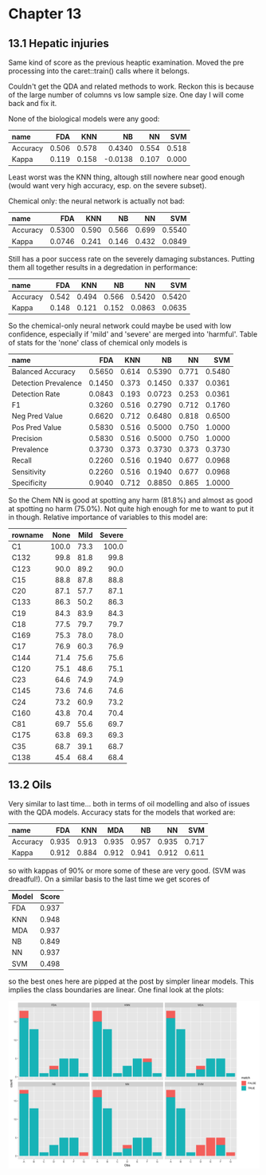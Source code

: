 # Chapter 13

## 13.1 Hepatic injuries

Same kind of score as the previous heaptic examination. Moved the pre processing into the caret::train() calls where it belongs.

Couldn't get the QDA and related methods to work. Reckon this is because of the large number of columns vs low sample size. One day I will come back and fix it. 

None of the biological models were any good:

|name     |   FDA|   KNN|      NB|    NN|   SVM|
|:--------|-----:|-----:|-------:|-----:|-----:|
|Accuracy | 0.506| 0.578|  0.4340| 0.554| 0.518|
|Kappa    | 0.119| 0.158| -0.0138| 0.107| 0.000|

Least worst was the KNN thing, altough still nowhere near good enough (would want very high accuracy, esp. on the severe subset). 

Chemical only: the neural network is actually not bad:

|name     |    FDA|   KNN|    NB|    NN|    SVM|
|:--------|------:|-----:|-----:|-----:|------:|
|Accuracy | 0.5300| 0.590| 0.566| 0.699| 0.5540|
|Kappa    | 0.0746| 0.241| 0.146| 0.432| 0.0849|

Still has a poor success rate on the severely damaging substances. Putting them all together results in a degredation in performance:

|name     |   FDA|   KNN|    NB|     NN|    SVM|
|:--------|-----:|-----:|-----:|------:|------:|
|Accuracy | 0.542| 0.494| 0.566| 0.5420| 0.5420|
|Kappa    | 0.148| 0.121| 0.152| 0.0863| 0.0635|

So the chemical-only neural network could maybe be used with low confidence, especially if 'mild' and 'severe' are merged into 'harmful'. Table of stats for the 'none' class of chemical only models is 

|name                 |    FDA|   KNN|     NB|    NN|    SVM|
|:--------------------|------:|-----:|------:|-----:|------:|
|Balanced Accuracy    | 0.5650| 0.614| 0.5390| 0.771| 0.5480|
|Detection Prevalence | 0.1450| 0.373| 0.1450| 0.337| 0.0361|
|Detection Rate       | 0.0843| 0.193| 0.0723| 0.253| 0.0361|
|F1                   | 0.3260| 0.516| 0.2790| 0.712| 0.1760|
|Neg Pred Value       | 0.6620| 0.712| 0.6480| 0.818| 0.6500|
|Pos Pred Value       | 0.5830| 0.516| 0.5000| 0.750| 1.0000|
|Precision            | 0.5830| 0.516| 0.5000| 0.750| 1.0000|
|Prevalence           | 0.3730| 0.373| 0.3730| 0.373| 0.3730|
|Recall               | 0.2260| 0.516| 0.1940| 0.677| 0.0968|
|Sensitivity          | 0.2260| 0.516| 0.1940| 0.677| 0.0968|
|Specificity          | 0.9040| 0.712| 0.8850| 0.865| 1.0000|

So the Chem NN is good at spotting any harm (81.8%) and almost as good at spotting no harm (75.0%). Not quite high enough for me to want to put it in though. Relative importance of variables to this model are:

|rowname |  None| Mild| Severe|
|:-------|-----:|----:|------:|
|C1      | 100.0| 73.3|  100.0|
|C132    |  99.8| 81.8|   99.8|
|C123    |  90.0| 89.2|   90.0|
|C15     |  88.8| 87.8|   88.8|
|C20     |  87.1| 57.7|   87.1|
|C133    |  86.3| 50.2|   86.3|
|C19     |  84.3| 83.9|   84.3|
|C18     |  77.5| 79.7|   79.7|
|C169    |  75.3| 78.0|   78.0|
|C17     |  76.9| 60.3|   76.9|
|C144    |  71.4| 75.6|   75.6|
|C120    |  75.1| 48.6|   75.1|
|C23     |  64.6| 74.9|   74.9|
|C145    |  73.6| 74.6|   74.6|
|C24     |  73.2| 60.9|   73.2|
|C160    |  43.8| 70.4|   70.4|
|C81     |  69.7| 55.6|   69.7|
|C175    |  63.8| 69.3|   69.3|
|C35     |  68.7| 39.1|   68.7|
|C138    |  45.4| 68.4|   68.4|

## 13.2 Oils

Very similar to last time... both in terms of oil modelling and also of issues with the QDA models. Accuracy stats for the models that worked are:

|name     |   FDA|   KNN|   MDA|    NB|    NN|   SVM|
|:--------|-----:|-----:|-----:|-----:|-----:|-----:|
|Accuracy | 0.935| 0.913| 0.935| 0.957| 0.935| 0.717|
|Kappa    | 0.912| 0.884| 0.912| 0.941| 0.912| 0.611|

so with kappas of 90% or more some of these are very good. (SVM was dreadful!). On a similar basis to the last time we get scores of 

|Model | Score|
|:-----|-----:|
|FDA   | 0.937|
|KNN   | 0.948|
|MDA   | 0.937|
|NB    | 0.849|
|NN    | 0.937|
|SVM   | 0.498|

so the best ones here are pipped at the post by simpler linear models. This implies the class boundaries are linear. One final look at the plots: 

![class](13.2/oil_fit_plot.png)



